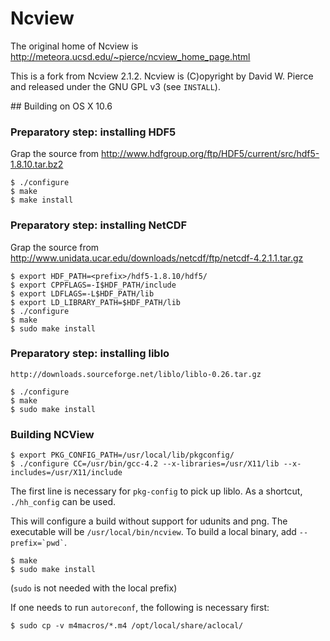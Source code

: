 # Ncview

The original home of Ncview is http://meteora.ucsd.edu/~pierce/ncview_home_page.html

This is a fork from Ncview 2.1.2. Ncview is (C)opyright by David W. Pierce and released under the GNU GPL v3 (see `INSTALL`).

## Building on OS X 10.6

### Preparatory step: installing HDF5

Grap the source from http://www.hdfgroup.org/ftp/HDF5/current/src/hdf5-1.8.10.tar.bz2

    $ ./configure
    $ make
    $ make install

### Preparatory step: installing NetCDF

Grap the source from http://www.unidata.ucar.edu/downloads/netcdf/ftp/netcdf-4.2.1.1.tar.gz

    $ export HDF_PATH=<prefix>/hdf5-1.8.10/hdf5/
    $ export CPPFLAGS=-I$HDF_PATH/include
    $ export LDFLAGS=-L$HDF_PATH/lib
    $ export LD_LIBRARY_PATH=$HDF_PATH/lib
    $ ./configure
    $ make
    $ sudo make install

### Preparatory step: installing liblo

    http://downloads.sourceforge.net/liblo/liblo-0.26.tar.gz
    
    $ ./configure
    $ make
    $ sudo make install

### Building NCView

    $ export PKG_CONFIG_PATH=/usr/local/lib/pkgconfig/
    $ ./configure CC=/usr/bin/gcc-4.2 --x-libraries=/usr/X11/lib --x-includes=/usr/X11/include

The first line is necessary for `pkg-config` to pick up liblo. As a shortcut, `./hh_config` can be used.

This will configure a build without support for udunits and png. The executable will be `/usr/local/bin/ncview`. To build a local binary, add `` --prefix=`pwd` ``.

    $ make
    $ sudo make install

(`sudo` is not needed with the local prefix)

If one needs to run `autoreconf`, the following is necessary first:

    $ sudo cp -v m4macros/*.m4 /opt/local/share/aclocal/
